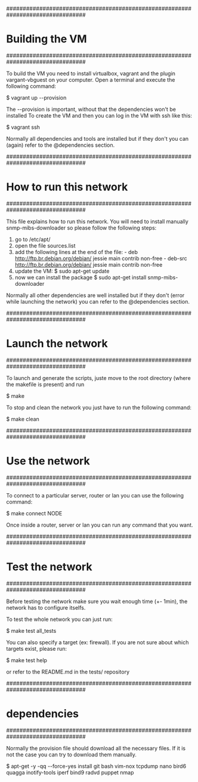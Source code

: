 ################################################################################
#                              Building the VM                                 #
################################################################################

To build the VM you need to install virtualbox, vagrant and the plugin vargant-vbguest on your computer. Open a terminal and execute the following command:

  $ vagrant up --provision

The --provision is important, without that the dependencies won't be installed 
To create the VM and then you can log in the VM with ssh like this:

  $ vagrant ssh

Normally all dependencies and tools are installed but if they don't you can (again) refer to the @dependencies section.


################################################################################
#                         How to run this network                              #
################################################################################

This file explains how to run this network.
You will need to install manually snmp-mibs-downloader so please follow the following steps:
  1. go to /etc/apt/
  2. open the file sources.list
  3. add the following lines at the end of the file:
    - deb http://ftp.br.debian.org/debian/ jessie main contrib non-free
    - deb-src http://ftp.br.debian.org/debian/ jessie main contrib non-free
  4. update the VM: $ sudo apt-get update
  5. now we can install the package
    $ sudo apt-get install snmp-mibs-downloader

Normally all other dependencies are well installed but if they don't (error while launching the network) you can refer to the @dependencies section.



################################################################################
#                              Launch the network                              #
################################################################################

To launch and generate the scripts, juste move to the root directory (where the makefile is present) and run

  $ make

To stop and clean the network you just have to run the following command:

  $ make clean


################################################################################
#                                Use the network                               #
################################################################################

To connect to a particular server, router or lan you can use the following command:

  $ make connect NODE

Once inside a router, server or lan you can run any command that you want.


################################################################################
#                               Test the network                               #
################################################################################

Before testing the network make sure you wait enough time (+- 1min), the network has to configure itselfs.

To test the whole network you can just run:

  $ make test all_tests

You can also specify a target (ex: firewall). If you are not sure about which targets exist, please run:

  $ make test help

or refer to the README.md in the tests/ repository


################################################################################
#                                dependencies                                  #
################################################################################

Normally the provision file should download all the necessary files. If it is not the case you can try to download them manually.

  $ apt-get -y -qq --force-yes install git bash vim-nox tcpdump nano bird6 quagga inotify-tools iperf bind9 radvd puppet nmap
